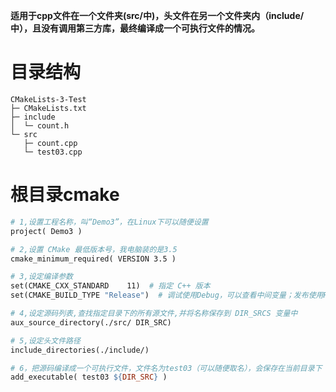   **适用于cpp文件在一个文件夹(src/中)，头文件在另一个文件夹内（include/中），且没有调用第三方库，最终编译成一个可执行文件的情况。**

# 目录结构


```
CMakeLists-3-Test
├─ CMakeLists.txt
├─ include
│  └─ count.h
└─ src
   ├─ count.cpp
   └─ test03.cpp

```

# 根目录cmake

```makefile
# 1,设置工程名称，叫“Demo3”，在Linux下可以随便设置
project( Demo3 )

# 2,设置 CMake 最低版本号，我电脑装的是3.5
cmake_minimum_required( VERSION 3.5 )

# 3,设定编译参数
set(CMAKE_CXX_STANDARD    11)  # 指定 C++ 版本
set(CMAKE_BUILD_TYPE "Release")  # 调试使用Debug，可以查看中间变量；发布使用Release，运行速度快

# 4,设定源码列表,查找指定目录下的所有源文件,并将名称保存到 DIR_SRCS 变量中
aux_source_directory(./src/ DIR_SRC)

# 5,设定头文件路径
include_directories(./include/)

# 6，把源码编译成一个可执行文件，文件名为test03（可以随便取名），会保存在当前目录下
add_executable( test03 ${DIR_SRC} )

```

